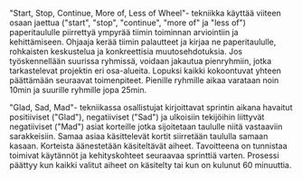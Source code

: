 "Start, Stop, Continue, More of, Less of Wheel"- tekniikka käyttää viiteen osaan jaettua ("start", "stop", "continue", "more of" ja "less of") paperitaululle piirrettyä ympyrää  tiimin toiminnan arviointiin ja kehittämiseen. Ohjaaja kerää tiimin palautteet ja kirjaa ne paperitaululle, rohkaisten keskustelua ja konkreettisia muutosehdotuksia. Jos työskennellään suurissa ryhmissä, voidaan jakautua pienryhmiin, jotka tarkastelevat projektin eri osa-alueita. Lopuksi kaikki kokoontuvat yhteen päättämään seuraavat toimenpiteet. Pienille ryhmille aikaa varataan noin 10min ja suurille ryhmille jopa 25min.

"Glad, Sad, Mad"- tekniikassa osallistujat kirjoittavat sprintin aikana havaitut positiiviset ("Glad"), negatiiviset ("Sad") ja ulkoisiin tekijöihin liittyvät negatiiviset ("Mad") asiat korteille jotka sijoitetaan taululle niitä vastaaviin sarakkeisiin. Samaa asiaa käsittelevät kortit siirretään taululla samaan kasaan. Korteista äänestetään käsiteltävät aiheet. Tavoitteena on tunnistaa toimivat käytännöt ja kehityskohteet seuraavaa sprinttiä varten. Prosessi päättyy kun kaikki valitut aiheet on käsitelty tai kun on kulunut 60 minuuttia.